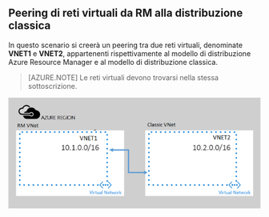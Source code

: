 ## Peering di reti virtuali da RM alla distribuzione classica

In questo scenario si creerà un peering tra due reti virtuali, denominate **VNET1** e **VNET2**, appartenenti rispettivamente al modello di distribuzione Azure Resource Manager e al modello di distribuzione classica.

> [AZURE.NOTE] Le reti virtuali devono trovarsi nella stessa sottoscrizione.

![Scenario di distribuzione da Azure Service Management ad Azure Resource Manager](./media/virtual-networks-create-vnetpeering-scenario-asmtoarm-include/figure01.PNG)

<!---HONumber=AcomDC_0921_2016-->